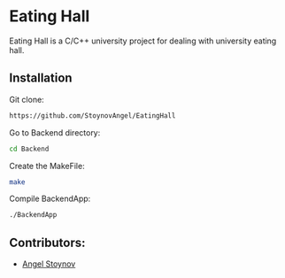 # Eating Hall
Eating Hall is a C/C++ university project for dealing with university eating hall.

## Installation
Git clone:

```bash
https://github.com/StoynovAngel/EatingHall
```

Go to Backend directory:

```bash
cd Backend
```
Create the MakeFile:

```bash
make
```

Compile BackendApp:
```bash
./BackendApp
```

## Contributors:
- [Angel Stoynov](https://github.com/StoynovAngel)
